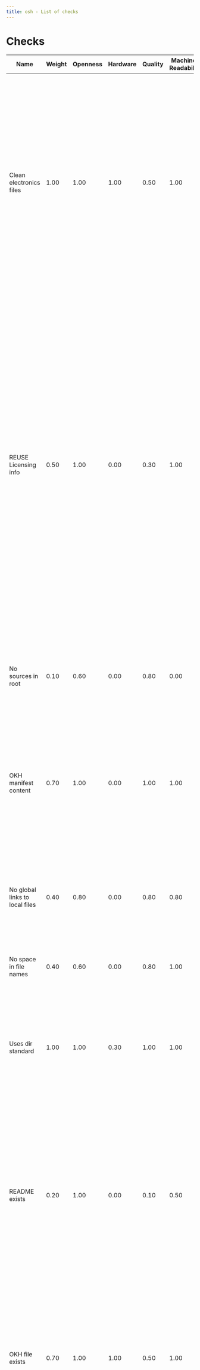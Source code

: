 ```yaml
---
title: osh - List of checks
---
```


# Checks

| Name | Weight | Openness | Hardware | Quality | Machine-Readability | Description | Why | Source Code |
| ----- | --- | --- | --- | --- | --- | ----------- | ----------- | ------ |
| Clean electronics files | 1.00 | 1.00 | 1.00 | 0.50 | 1.00 | Checks that the contained Electronics blueprint files - <br/>Schematics and PCB designs - <br/>if any, <br/>use an open format, <br/>are text-based <br/>and are actual source files (vs generated). | - open format:<br/>  This is good for collaboration:<br/>  It is legal and technically easier to create viewers and editors,<br/>  and it is much more likley that there already are or will be viewers and editors<br/>  for such formats,<br/>  which are free themselfs.<br/>- text-based:<br/>  This is good for versioning with a [version control system](https://en.wikipedia.org/wiki/Version_control),<br/>  e.g. git,<br/>  which makes collaborating and sharing of a design easier.<br/>- source files:<br/>  This is required for being Open **Source** in the first place. | [`clean_electronics_files.nim`](https://github.com/hoijui/osh-tool/blob/master/src/checks/clean_electronics_files.nim) |
| REUSE Licensing info | 0.50 | 1.00 | 0.00 | 0.30 | 1.00 | Checks that complete SPDX licensing info is given <br/>for all files in the project. <br/>We do this using the Free Software Foundations REUSE tool.<br/><br/>NOTE: This is related to the License exists check. | Copyright and licensing is difficult,<br/>especially when reusing software from different projects<br/>that are released under various different licenses.<br/>[REUSE](https://reuse.software/) was started by<br/>the [Free Software Foundation Europe](https://fsfe.org/) (FSFE)<br/>to provide a set of recommendations to make licensing your Free Software projects easier.<br/>Not only do these recommendations make it easier for you<br/>to declare the licenses under which your works are released,<br/>but they also make it easier for a computer<br/>to understand how your project is licensed.<br/><br/>Propper licensing information may prevent or help in potential legal disputes.<br/>It also helps anyone using your source or derivates of it,<br/>to understand their rights.<br/> | [`reuse_lint.nim`](https://github.com/hoijui/osh-tool/blob/master/src/checks/reuse_lint.nim) |
| No sources in root | 0.10 | 0.60 | 0.00 | 0.80 | 0.00 | Checks that no source files appear in the root dir of the project. <br/>Make sure to put them all into sub-directories, for example `src/`. | Makes the Repo look more clean and more friendly,<br/>especially for non-coding people<br/>that might just wnat to browse or edit the documentation. | [`no_sources_in_root.nim`](https://github.com/hoijui/osh-tool/blob/master/src/checks/no_sources_in_root.nim) |
| OKH manifest content | 0.70 | 1.00 | 0.00 | 1.00 | 1.00 | Checks that the OKH manifest file - <br/>which contains project meta-data - <br/>contains at least the required properties, <br/>and that all properties use the correct format. | This makes the project much more easily comparable,<br/>both for humans and machines/software.<br/><br/>This is useful when dealing with a lot of projects,<br/>to not waste life- or processing-time,<br/>trying to figure out a certain,<br/>commonly useful set of properties about a project. | [`okh_lint.nim`](https://github.com/hoijui/osh-tool/blob/master/src/checks/okh_lint.nim) |
| No global links to local files | 0.40 | 0.80 | 0.00 | 0.80 | 0.80 | Checks no links to project local files use a 'global' prefix,<br/>be it a web-hosting URL or an absolute local path. | This is a step towards a documentation that is:<br/><br/>- locally browsable an editable without internet connection<br/>- showing and linking to the actual, local, correct content | [`no_global_links_to_local_files.nim`](https://github.com/hoijui/osh-tool/blob/master/src/checks/no_global_links_to_local_files.nim) |
| No space in file names | 0.40 | 0.60 | 0.00 | 0.80 | 1.00 | Checks that no file-names in the project contain white-space. | This makes automatic processing of all the projects files<br/>much easier and less error-prone. | [`no_space_in_file_names.nim`](https://github.com/hoijui/osh-tool/blob/master/src/checks/no_space_in_file_names.nim) |
| Uses dir standard | 1.00 | 1.00 | 0.30 | 1.00 | 1.00 | Checks whether the unixish OSH directory standard is used <br/>for a sufficient amount of files and directories in the project, <br/>using the osh-dir-std CLI tool. | 1. to be able to extract meta-data:<br/>    1. easy indexing (and thus finding) of projects<br/>    2. easy comparing of projects<br/>    3. allows to write software tools that deal with project repos<br/>2. find your way around quickly and easily in different projects | [`uses_dir_std.nim`](https://github.com/hoijui/osh-tool/blob/master/src/checks/uses_dir_std.nim) |
| README exists | 0.20 | 1.00 | 0.00 | 0.10 | 0.50 | Checks that a README file exists in the projects root dir, <br/>using the regex `(?i)^.*README.*$`. | A README file is the main entry point for a human that comes along the project,<br/>and wants to figure out what it is about, and how to use it.<br/><br/>It is targeted at all potential stakeholders of the project,<br/>be it designers, manufacturers, sellers, repairers or users.<br/><br/>We might think of it as the most essential,<br/>basic part of the documentation of the project. | [`readme_exists.nim`](https://github.com/hoijui/osh-tool/blob/master/src/checks/readme_exists.nim) |
| OKH file exists | 0.70 | 1.00 | 1.00 | 0.50 | 1.00 | Checks that the OKH manifest file - <br/>which contains project meta-data - <br/>exists. | If this is actually a hardware project,<br/>the existence of this file clearly and unmistakingly marks it as such,<br/>both for humans and machines/software.<br/><br/>This is useful when dealing with a lot of projects,<br/>to not waste life- or processing-time,<br/>which likely would still be less exact in its findings. | [`okh_file_exists.nim`](https://github.com/hoijui/osh-tool/blob/master/src/checks/okh_file_exists.nim) |
| LICENSE exists | 0.20 | 1.00 | 0.00 | 0.05 | 1.00 | Checks that a LICENSE file exists in the projects root dir, <br/>using the regex `(?i)^.*(LICEN[SC]E|COPYING).*$`.<br/>Note that this is related to the REUSE lint check. | Before REUSE, this was the standard (and only) way<br/>to declare which license(s) are used within the project.<br/>While REUSE is in all ways superior to this approach,<br/>Many platforms and softwares still purely rely on this way<br/>to automatically detect the license(s) of a project.<br/>We thus recommend to keep the "main"<br/>(according ot your subjective decission)<br/>license of the project in such a file,<br/>by first fixing REUSE for the project,<br/>and then running a command similar to:<br/>`cp LICENSES/CERN-OHL-S-2.0.txt LICENSE.txt` | [`license_exists.nim`](https://github.com/hoijui/osh-tool/blob/master/src/checks/license_exists.nim) |
| Clean CAD files | 1.00 | 1.00 | 1.00 | 0.50 | 1.00 | Checks that the Mechanical design files - <br/>Computer Aided Design (CAD) files - <br/>if any, <br/>use an open format, <br/>are text-based <br/>and are actual source files (vs generated). | - open format:<br/>  This is good for collaboration:<br/>  It is legal and technically easier to create viewers and editors,<br/>  and it is much more likley that there already are or will be viewers and editors<br/>  for such formats,<br/>  which are free themselfs.<br/>- text-based:<br/>  This is good for versioning with a [version control system](https://en.wikipedia.org/wiki/Version_control),<br/>  e.g. git,<br/>  which makes collaborating and sharing of a design easier.<br/>- source files:<br/>  This is required for being Open **Source** in the first place. | [`clean_cad_files.nim`](https://github.com/hoijui/osh-tool/blob/master/src/checks/clean_cad_files.nim) |
| No generated files | 0.50 | 0.60 | 0.00 | 0.50 | 0.30 | Checks that no generated files are part of the project. <br/>These are usually files that are created using a software <br/>that is manually configured and executed by a human. <br/>Try instead, to find a way to automate this process, <br/>and to not store the resulting files in the repository. | 1. The projects storage requirements go down - <br/>usually by a lot<br/>2. There are no outdated generated files,<br/>    because of either of these two reasons:<br/><br/>    - One only gets the files hwen generating them right when required, or<br/>    - They are regenerated in CI/build-bot and uploaded/hosted on the project pages<br/>      whenever there is a change (e.g. a git push to to the repo)<br/><br/>NOTE: This is one of the more controversial checks,<br/>as it often requires writing new software.<br/>That is sometimes a simple script,<br/>and sometimes complex software requiring many person-months of development. | [`no_generated_files.nim`](https://github.com/hoijui/osh-tool/blob/master/src/checks/no_generated_files.nim) |
| No unwanted files | 0.50 | 0.60 | 0.00 | 0.50 | 0.30 | Checks that no unwanted files are part of the project. <br/>These could be backups, caches, IDE/platform specific, and so on. | These files, present in the repo, could cause these issues and inconvieniences:<br/><br/>- potentially inflating the repositories size<br/>- mess up local settings (e.g. local cache paths of an IDE) by one designer<br/>  on an other deginers machine<br/>- make the project appear less clean<br/>- make the project maintainers look like amateurs to seasoned Open Source people<br/>- confuse people, as they are around, yet seem to have no usefulness | [`unwanted_files_exist_not.nim`](https://github.com/hoijui/osh-tool/blob/master/src/checks/unwanted_files_exist_not.nim) |
